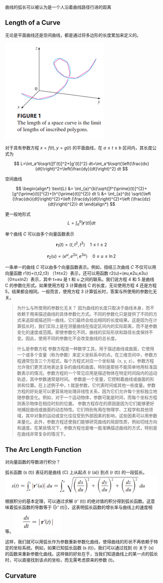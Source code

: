 曲线的弧长可以被认为是一个人沿着曲线路径行进的距离
## Length of a Curve
无论是平面曲线还是空间曲线，都是通过将多边形的长度累加来定义的。

![](images/Pasted%20image%2020240912151001.png)

对于具有参数方程 $x=f(t), y=g(t)$ 的平面曲线，在 $a\leq t\leq b$ 区间内，其长度公式为

$$
L=\int_a^b\sqrt{[f'(t)]^2+[g'(t)]^2} dt=\int_a^b\sqrt{\left(\frac{dx}{dt}\right)^2+\left(\frac{dy}{dt}\right)^2} dt
$$

空间曲线

$$
\begin{align*}
\text{L} &= \int_{a}^{b}\sqrt{[f^{\prime}(t)]^{2}+[g^{\prime}(t)]^{2}+[h^{\prime}(t)]^{2}} dt \\
&= \int_{a}^{b} \sqrt{\left (\frac{dx}{dt}\right)^{2}+\left (\frac{dy}{dt}\right)^{2}+\left (\frac{dz}{dt}\right)^{2}} dt
\end{align*}
$$


更一般地形式
$$
L=\int_a^b\left|\mathbf{r}'(t)\right|dt
$$

单个曲线 $C$ 可以由多个向量函数表示

$$
\mathbf{r}_1(t)=\langle t,t^2,t^3\rangle\quad1\leqslant t\leqslant2
$$

$$
\mathbf{r}_2(u)=\langle e^u,e^{2u},e^{3u}\rangle\quad0\leqslant u\leqslant\ln2
$$

一条单一的曲线 $C$ 可以由多个向量函数表示。例如，扭结三次曲线 $C$ 不仅可以用向量函数 r1(t)=⟨t,t2,t3⟩ （1≤t≤2）表示，还可以用函数 r2(u)=⟨eu,e2u,e3u⟩（0≤u≤ln⁡2）表示，其中 t=eu 是 t 和 u 之间的联系。我们说方程 4 和 5 是曲线 C 的参数化形式。如果使用方程 3 计算曲线 C 的长度，无论使用方程 4 还是方程 5，结果都会相同。一般而言，使用方程 3 计算弧长时，答案与所使用的参数化无关。
> 为什么与所使用的参数化无关？
> 因为曲线的长度只取决于曲线本身，而不依赖于用来描述曲线的具体参数化方式。不同的参数化只是提供了不同的方式来追踪或描述同一曲线，它们最终会给出相同的长度结果。这是因为在计算弧长时，我们实际上是在测量曲线在指定区间内的实际距离，而不是参数变化的速度或范围。即使参数化不同，曲线的实际形状和路径长度保持不变。因此，使用不同的参数化不会改变曲线的总长度。

> 什么是参数方程
> 参数方程是一种数学工具，用于描述曲线或曲面，它使用一个或多个变量（称为参数）来定义坐标系中的点。在三维空间中，参数方程通常包含三个方程式，每个方程式对应一个坐标轴（x, y, z）。参数方程允许我们更灵活地表达复杂的曲线和曲面，特别是那些不能简单地用标准函数表示的情况。参数方程的一个常见应用是描述物体在特定时间段内的运动轨迹，其中参数通常是时间。
> 参数是一个变量，它控制着曲线或曲面的形状和位置。在上述例子中，t 就是参数，它代表时间或其他一些度量。参数方程的好处是可以更容易地处理非线性关系，因为它们允许每个坐标独立地随参数变化。例如，对于一个运动物体，参数可能是时间，而每个坐标方程则表示物体在相应时刻的位置。
> 参数方程存在的原因是因为它们能够更好地捕捉曲线或曲面的动态特性。它们特别有用在物理学、工程学和其他领域，其中对象的运动或变化往往受到外部因素的影响，这些因素可以用参数来量化。此外，参数方程还使我们能够研究曲线的局部性质，例如切线方向和速度。在某些情况下，参数方程也是唯一能准确描述曲线的方式，特别是在曲线非常复杂的情况下。

## The Arc Length Function
对向量函数的导数进行积分？

弧长函数 \(s (t)\) 表征的是曲线 \(C\) 上从起点 \(r (a)\) 到点 \(r (t)\) 的一段弧长。
![](images/Pasted%20image%2020240911073619.png)
根据积分的基本定理，可以通过求解 \(r' (t)\) 的绝对值的积分得到弧长函数。这意味着弧长函数的导数等于 \(|r' (t)|\)，这表明弧长函数的增长率与曲线上的速度相等。
![](images/Pasted%20image%2020240911073659.png)

这样，我们就可以用弧长作为参数重新参数化曲线，使得曲线的形状不再依赖于特定的坐标系统。例如，如果已知弧长函数 \(s (t)\)，我们可以通过找到 \(t\) 关于 \(s\) 的函数来重新参数化曲线。这样做的好处在于，当我们知道曲线上的某一点的弧长时，可以直接找到该点的坐标，而无需考虑原来的参数 \(t\)。

## Curvature
